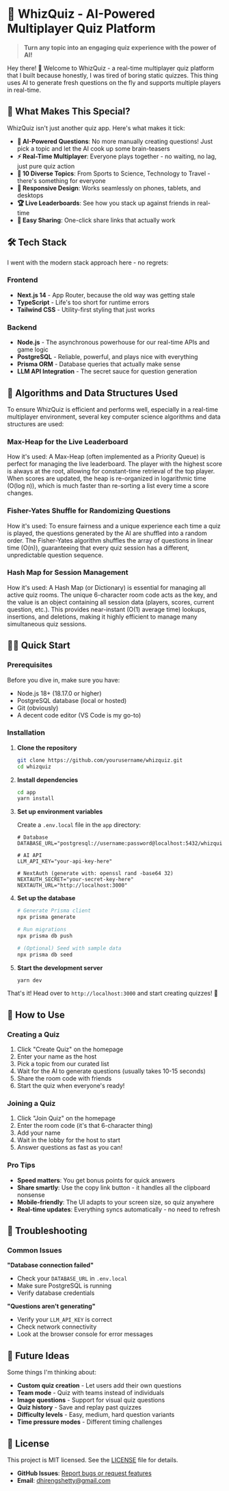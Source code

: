 
# 🧠 WhizQuiz - AI-Powered Multiplayer Quiz Platform

> **Turn any topic into an engaging quiz experience with the power of AI!**

Hey there! 👋 Welcome to WhizQuiz - a real-time multiplayer quiz platform that I built because honestly, I was tired of boring static quizzes. This thing uses AI to generate fresh questions on the fly and supports multiple players in real-time.

## 🚀 What Makes This Special?

WhizQuiz isn't just another quiz app. Here's what makes it tick:

- **🤖 AI-Powered Questions**: No more manually creating questions! Just pick a topic and let the AI cook up some brain-teasers
- **⚡ Real-Time Multiplayer**: Everyone plays together - no waiting, no lag, just pure quiz action
- **🎯 10 Diverse Topics**: From Sports to Science, Technology to Travel - there's something for everyone
- **📱 Responsive Design**: Works seamlessly on phones, tablets, and desktops 
- **🏆 Live Leaderboards**: See how you stack up against friends in real-time
- **🔗 Easy Sharing**: One-click share links that actually work

## 🛠️ Tech Stack

I went with the modern stack approach here - no regrets:

### Frontend
- **Next.js 14** - App Router, because the old way was getting stale
- **TypeScript** - Life's too short for runtime errors
- **Tailwind CSS** - Utility-first styling that just works

### Backend
- **Node.js** - The asynchronous powerhouse for our real-time APIs and game logic
- **PostgreSQL** - Reliable, powerful, and plays nice with everything
- **Prisma ORM** - Database queries that actually make sense
- **LLM API Integration** - The secret sauce for question generation

## 🧠 Algorithms and Data Structures Used
To ensure WhizQuiz is efficient and performs well, especially in a real-time multiplayer environment, several key computer science algorithms and data structures are used:

### Max-Heap for the Live Leaderboard

How it's used: A Max-Heap (often implemented as a Priority Queue) is perfect for managing the live leaderboard. The player with the highest score is always at the root, allowing for constant-time retrieval of the top player. When scores are updated, the heap is re-organized in logarithmic time (O(log n)), which is much faster than re-sorting a list every time a score changes.

### Fisher-Yates Shuffle for Randomizing Questions

How it's used: To ensure fairness and a unique experience each time a quiz is played, the questions generated by the AI are shuffled into a random order. The Fisher-Yates algorithm shuffles the array of questions in linear time (O(n)), guaranteeing that every quiz session has a different, unpredictable question sequence.

### Hash Map for Session Management

How it's used: A Hash Map (or Dictionary) is essential for managing all active quiz rooms. The unique 6-character room code acts as the key, and the value is an object containing all session data (players, scores, current question, etc.). This provides near-instant (O(1) average time) lookups, insertions, and deletions, making it highly efficient to manage many simultaneous quiz sessions.


## 🏃‍♂️ Quick Start

### Prerequisites

Before you dive in, make sure you have:
- Node.js 18+ (18.17.0 or higher)
- PostgreSQL database (local or hosted)
- Git (obviously)
- A decent code editor (VS Code is my go-to)

### Installation

1. **Clone the repository**
   ```bash
   git clone https://github.com/yourusername/whizquiz.git
   cd whizquiz
   ```

2. **Install dependencies**
   ```bash
   cd app
   yarn install
   ```

3. **Set up environment variables**
   
   Create a `.env.local` file in the `app` directory:
   ```env
   # Database
   DATABASE_URL="postgresql://username:password@localhost:5432/whizquiz"
   
   # AI API
   LLM_API_KEY="your-api-key-here"
   
   # NextAuth (generate with: openssl rand -base64 32)
   NEXTAUTH_SECRET="your-secret-key-here"
   NEXTAUTH_URL="http://localhost:3000"
   ```

4. **Set up the database**
   ```bash
   # Generate Prisma client
   npx prisma generate
   
   # Run migrations
   npx prisma db push
   
   # (Optional) Seed with sample data
   npx prisma db seed
   ```

5. **Start the development server**
   ```bash
   yarn dev
   ```

That's it! Head over to `http://localhost:3000` and start creating quizzes! 🎉

## 📖 How to Use

### Creating a Quiz
1. Click "Create Quiz" on the homepage
2. Enter your name as the host
3. Pick a topic from our curated list
4. Wait for the AI to generate questions (usually takes 10-15 seconds)
5. Share the room code with friends
6. Start the quiz when everyone's ready!

### Joining a Quiz
1. Click "Join Quiz" on the homepage
2. Enter the room code (it's that 6-character thing)
3. Add your name
4. Wait in the lobby for the host to start
5. Answer questions as fast as you can!

### Pro Tips
- **Speed matters**: You get bonus points for quick answers
- **Share smartly**: Use the copy link button - it handles all the clipboard nonsense
- **Mobile-friendly**: The UI adapts to your screen size, so quiz anywhere
- **Real-time updates**: Everything syncs automatically - no need to refresh

## 🚨 Troubleshooting

### Common Issues

**"Database connection failed"**
- Check your `DATABASE_URL` in `.env.local`
- Make sure PostgreSQL is running
- Verify database credentials

**"Questions aren't generating"**
- Verify your `LLM_API_KEY` is correct
- Check network connectivity
- Look at the browser console for error messages


## 🎯 Future Ideas

Some things I'm thinking about:
- **Custom quiz creation** - Let users add their own questions
- **Team mode** - Quiz with teams instead of individuals
- **Image questions** - Support for visual quiz questions
- **Quiz history** - Save and replay past quizzes
- **Difficulty levels** - Easy, medium, hard question variants
- **Time pressure modes** - Different timing challenges

## 📄 License

This project is MIT licensed. See the [LICENSE](LICENSE) file for details.


- **GitHub Issues**: [Report bugs or request features](https://github.com/dhirengshetty14/whizquiz/issues)
- **Email**: dhirengshetty@gmail.com

